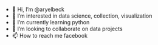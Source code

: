 - 👋 Hi, I’m @aryelbeck
- 👀 I’m interested in data science, collection, visualization 
- 🌱 I’m currently learning python
- 💞️ I’m looking to collaborate on data projects
- 📫 How to reach me facebook

<!---
aryelbeck/aryelbeck is a ✨ special ✨ repository because its `README.md` (this file) appears on your GitHub profile.
You can click the Preview link to take a look at your changes.
--->
